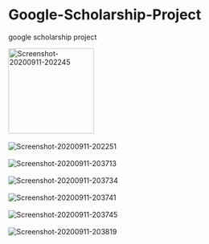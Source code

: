 # Google-Scholarship-Project
google scholarship project

<img src="https://res.cloudinary.com/aukuwa/image/upload/v1599854677/others/google_scholarship_project/Screenshot_20200911-202245_xtqkzo.png" width="170" alt="Screenshot-20200911-202245"/><br/><br/>
<img src="https://res.cloudinary.com/aukuwa/image/upload/v1599854677/others/google_scholarship_project/Screenshot_20200911-202251_eljxiy.png" alt="Screenshot-20200911-202251"/><br/><br/>
<img src="https://res.cloudinary.com/aukuwa/image/upload/v1599854654/others/google_scholarship_project/Screenshot_20200911-203713_svpydx.png" alt="Screenshot-20200911-203713"/><br/><br/>
<img src="https://res.cloudinary.com/aukuwa/image/upload/v1599854660/others/google_scholarship_project/Screenshot_20200911-203734_vrjzfe.png" alt="Screenshot-20200911-203734"/><br/><br/>
<img src="https://res.cloudinary.com/aukuwa/image/upload/v1599854673/others/google_scholarship_project/Screenshot_20200911-203741_zsykjx.png" alt="Screenshot-20200911-203741"/><br/><br/>
<img src="https://res.cloudinary.com/aukuwa/image/upload/v1599854662/others/google_scholarship_project/Screenshot_20200911-203745_padc9x.png" alt="Screenshot-20200911-203745"/><br/><br/>
<img src="https://res.cloudinary.com/aukuwa/image/upload/v1599854662/others/google_scholarship_project/Screenshot_20200911-203819_j939kc.png" alt="Screenshot-20200911-203819"/><br/><br/>
